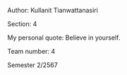 Author: Kullanit Tianwattanasiri

Section: 4

My personal quote: Believe in yourself.

Team number: 4

Semester 2/2567

